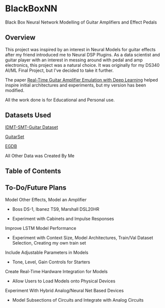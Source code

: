 # BlackBoxNN
Black Box Neural Network Modelling of Guitar Amplifiers and Effect Pedals

## Overview
This project was inspired by an interest in Neural Models for guitar effects after my friend introduced me to Neural DSP Plugins. 
As a data scientist and guitar player with an interest in messing around with pedal and amp electronics, this project was a natural choice.
It was originally for my DS340 AI/ML Final Project, but I've decided to take it further.

The paper [Real-Time Guitar Amplifier Emulation with Deep Learning](https://www.mdpi.com/2076-3417/10/3/766) helped inspire initial architectures and experiments, but my version has been modified.

All the work done is for Educational and Personal use.

## Datasets Used
[IDMT-SMT-Guitar Dataset](https://zenodo.org/records/7544110)

[GuitarSet](https://zenodo.org/records/3371780)

[EGDB](https://drive.google.com/drive/folders/1h9DrB4dk4QstgjNaHh7lL7IMeKdYw82_)

All Other Data was Created By Me

## Table of Contents

## To-Do/Future Plans
Model Other Effects, Model an Amplifier
  
  - Boss DS-1, Ibanez TS9, Marshall DSL20HR
  
  - Experiment with Cabinets and Impulse Responses

Improve LSTM Model Performance
  
  - Experiment with Context Size, Model Architectures, Train/Val Dataset Selection, Creating my own train set
    
Include Adjustable Parameters in Models
  
  - Tone, Level, Gain Controls for Starters
    
Create Real-Time Hardware Integration for Models
  
  - Allow Users to Load Models onto Physical Devices

Experiment With Hybrid Analog/Neural Net Based Devices
  
  - Model Subsections of Circuits and Integrate with Analog Circuits

